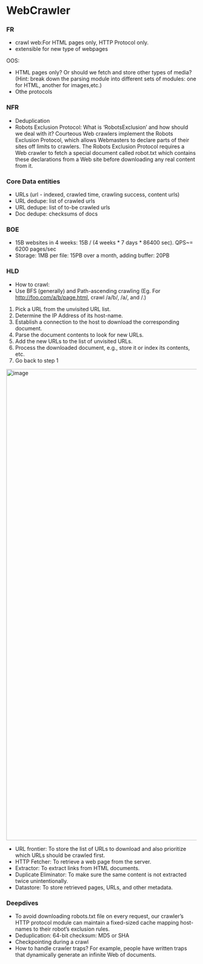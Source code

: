 # WebCrawler
### FR
* crawl web:For HTML pages only, HTTP Protocol only.
* extensible for new type of webpages

OOS: 
* HTML pages only? Or should we fetch and store other types of media? (Hint: break down the parsing module into different sets of modules: one for HTML, another for images,etc.)
* Othe protocols

### NFR
* Deduplication
* Robots Exclusion Protocol: What is ‘RobotsExclusion’ and how should we deal with it? Courteous Web crawlers implement the
Robots Exclusion Protocol, which allows Webmasters to declare parts of their sites off limits to
crawlers. The Robots Exclusion Protocol requires a Web crawler to fetch a special document called
robot.txt which contains these declarations from a Web site before downloading any real content from
it.

### Core Data entities
* URLs (url - indexed, crawled time, crawling success, content urls) 
* URL dedupe: list of crawled urls
* URL dedupe: list of to-be crawled urls
* Doc dedupe: checksums of docs
  
### BOE 
* 15B websites in 4 weeks: 15B / (4 weeks * 7 days * 86400 sec).  QPS~= 6200 pages/sec
* Storage: 1MB per file: 15PB over a month, adding buffer: 20PB

### HLD
* How to crawl:
* Use BFS (generally) and Path-ascending crawling (Eg. For http://foo.com/a/b/page.html, crawl /a/b/, /a/, and /.)
1. Pick a URL from the unvisited URL list.
2. Determine the IP Address of its host-name.
3. Establish a connection to the host to download the corresponding document.
4. Parse the document contents to look for new URLs.
5. Add the new URLs to the list of unvisited URLs.
6. Process the downloaded document, e.g., store it or index its contents, etc.
7. Go back to step 1

<img width="1246" alt="image" src="https://github.com/user-attachments/assets/e3cfa347-64fc-48e3-b113-00ba67fe6e85" />

* URL frontier: To store the list of URLs to download and also prioritize which URLs should be
crawled first.
* HTTP Fetcher: To retrieve a web page from the server.
* Extractor: To extract links from HTML documents.
* Duplicate Eliminator: To make sure the same content is not extracted twice unintentionally.
* Datastore: To store retrieved pages, URLs, and other metadata.

### Deepdives
* To avoid downloading robots.txt file on every request, our crawler’s HTTP protocol module can maintain a fixed-sized cache mapping host-names to their robot’s exclusion rules.
* Deduplication: 64-bit checksum: MD5 or SHA
* Checkpointing during a crawl
* How to handle crawler traps? For example, people have written traps that dynamically generate an infinite Web of documents.

  
